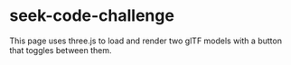 # seek-code-challenge
 This page uses three.js to load and render two glTF models with a button that toggles between them.
